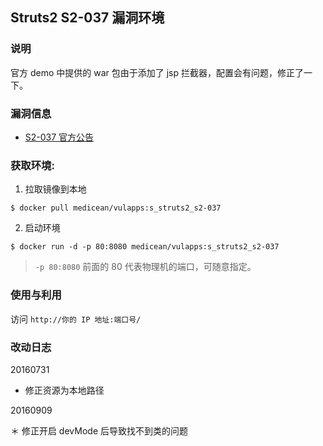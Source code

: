 ## Struts2 S2-037 漏洞环境

### 说明

 官方 demo 中提供的 war 包由于添加了 jsp 拦截器，配置会有问题，修正了一下。

### 漏洞信息

 * [S2-037 官方公告](http://struts.apache.org/docs/s2-037.html)

### 获取环境:

1. 拉取镜像到本地

 ```
$ docker pull medicean/vulapps:s_struts2_s2-037
 ```

2. 启动环境

 ```
$ docker run -d -p 80:8080 medicean/vulapps:s_struts2_s2-037
 ```
 > `-p 80:8080` 前面的 80 代表物理机的端口，可随意指定。 

### 使用与利用

访问 `http://你的 IP 地址:端口号/`

### 改动日志

20160731

 * 修正资源为本地路径

20160909

 ＊ 修正开启 devMode 后导致找不到类的问题
